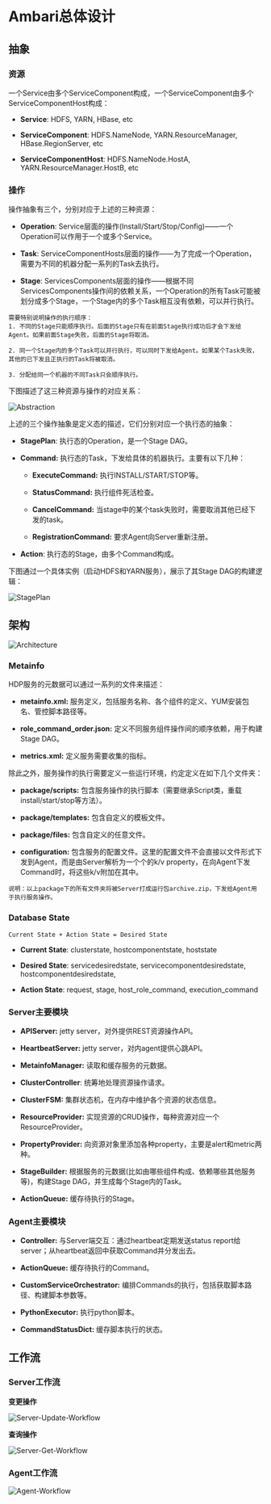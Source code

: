 
# Ambari总体设计

## 抽象

### 资源

一个Service由多个ServiceComponent构成，一个ServiceComponent由多个ServiceComponentHost构成：

- **Service**: HDFS, YARN, HBase, etc

- **ServiceComponent**: HDFS.NameNode, YARN.ResourceManager, HBase.RegionServer, etc

- **ServiceComponentHost**: HDFS.NameNode.HostA, YARN.ResourceManager.HostB, etc

### 操作

操作抽象有三个，分别对应于上述的三种资源：

- **Operation**: Service层面的操作(Install/Start/Stop/Config)——一个Operation可以作用于一个或多个Service。

- **Task**: ServiceComponentHosts层面的操作——为了完成一个Operation，需要为不同的机器分配一系列的Task去执行。

- **Stage**: ServicesComponents层面的操作——根据不同ServicesComponents操作间的依赖关系，一个Operation的所有Task可能被划分成多个Stage，一个Stage内的多个Task相互没有依赖，可以并行执行。

```
需要特别说明操作的执行顺序：
1. 不同的Stage只能顺序执行。后面的Stage只有在前面Stage执行成功后才会下发给Agent。如果前面Stage失败，后面的Stage将取消。

2. 同一个Stage内的多个Task可以并行执行，可以同时下发给Agent。如果某个Task失败，其他的已下发且正执行的Task将被取消。

3. 分配给同一个机器的不同Task只会顺序执行。
```

下图描述了这三种资源与操作的对应关系：

![Abstraction][1]

  [1]: ../img/ambari-concepts.png

上述的三个操作抽象是定义态的描述，它们分别对应一个执行态的抽象：

- **StagePlan**: 执行态的Operation，是一个Stage DAG。

- **Command:** 执行态的Task，下发给具体的机器执行。主要有以下几种：
  
	- **ExecuteCommand:** 执行INSTALL/START/STOP等。

	- **StatusCommand:** 执行组件死活检查。

	- **CancelCommand:** 当stage中的某个task失败时，需要取消其他已经下发的task。

	- **RegistrationCommand:** 要求Agent向Server重新注册。

- **Action**: 执行态的Stage，由多个Command构成。

下图通过一个具体实例（启动HDFS和YARN服务），展示了其Stage DAG的构建逻辑：

![StagePlan][6]

  [6]: ../img/ambari-stageplan.png

## 架构

![Architecture][2]

  [2]: ../img/ambari-arch.png

### Metainfo

HDP服务的元数据可以通过一系列的文件来描述：

- **metainfo.xml:** 服务定义，包括服务名称、各个组件的定义、YUM安装包名、管控脚本路径等。

- **role_command_order.json:** 定义不同服务组件操作间的顺序依赖，用于构建Stage DAG。

- **metrics.xml:** 定义服务需要收集的指标。

除此之外，服务操作的执行需要定义一些运行环境，约定定义在如下几个文件夹：

- **package/scripts:** 包含服务操作的执行脚本（需要继承Script类，重载install/start/stop等方法）。

- **package/templates:** 包含自定义的模板文件。

- **package/files:** 包含自定义的任意文件。

- **configuration:** 包含服务的配置文件。这里的配置文件不会直接以文件形式下发到Agent，而是由Server解析为一个个的k/v property，在向Agent下发Command时，将这些k/v附加在其中。

```
说明：以上package下的所有文件夹将被Server打成运行包archive.zip，下发给Agent用于执行服务操作。
```

### Database State

	Current State + Action State = Desired State

- **Current State**: clusterstate, hostcomponentstate, hoststate

- **Desired State**: servicedesiredstate, servicecomponentdesiredstate, hostcomponentdesiredstate, 

- **Action State**: request, stage, host_role_command, execution_command

### Server主要模块

- **APIServer:** jetty server，对外提供REST资源操作API。

- **HeartbeatServer:** jetty server，对内agent提供心跳API。

- **MetainfoManager:** 读取和缓存服务的元数据。

- **ClusterController**: 统筹地处理资源操作请求。

- **ClusterFSM:** 集群状态机，在内存中维护各个资源的状态信息。
 
- **ResourceProvider:** 实现资源的CRUD操作，每种资源对应一个ResourceProvider。

- **PropertyProvider:** 向资源对象里添加各种property，主要是alert和metric两种。

- **StageBuilder:** 根据服务的元数据(比如由哪些组件构成、依赖哪些其他服务等)，构建Stage DAG，并生成每个Stage内的Task。

- **ActionQueue:** 缓存待执行的Stage。

### Agent主要模块

- **Controller:** 与Server端交互：通过heartbeat定期发送status report给server；从heartbeat返回中获取Command并分发出去。

- **ActionQueue:** 缓存待执行的Command。

- **CustomServiceOrchestrator:** 编排Commands的执行，包括获取脚本路径、构建脚本参数等。

- **PythonExecutor:** 执行python脚本。

- **CommandStatusDict:** 缓存脚本执行的状态。

## 工作流

### Server工作流

**变更操作**

![Server-Update-Workflow][3]

  [3]: ../img/server-update-workflow.png

**查询操作**

![Server-Get-Workflow][4]

  [4]: ../img/server-get-workflow.png

### Agent工作流

![Agent-Workflow][5]

  [5]: ../img/agent-workflow.png
